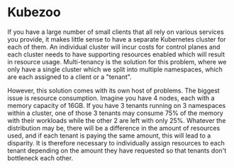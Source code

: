# Kubezoo

If you have a large number of small clients that all rely on various services you provide, it makes little sense to have a separate Kubernetes cluster for each of them. An individual cluster will incur costs for control planes and each cluster needs to have supporting resources enabled which will result in resource usage. Multi-tenancy is the solution for this problem, where we only have a single cluster which we split into multiple namespaces, which are each assigned to a client or a "tenant".

However, this solution comes with its own host of problems. The biggest issue is resource consumption. Imagine you have 4 nodes, each with a memory capacity of 16GB. If you have 3 tenants running on 3 namespaces within a cluster, one of those 3 tenants may consume 75% of the memory with their workloads while the other 2 are left with only 25%. Whatever the distribution may be, there will be a difference in the amount of resources used, and if each tenant is paying the same amount, this will lead to a disparity. It is therefore necessary to individually assign resources to each tenant depending on the amount they have requested so that tenants don't bottleneck each other. 